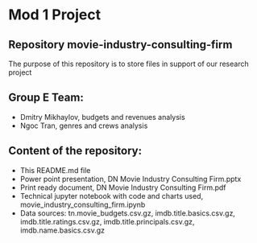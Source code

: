# Mod 1 Project
## Repository movie-industry-consulting-firm

The purpose of this repository is to store files in support of our research project

## Group E Team:
- Dmitry Mikhaylov, budgets and revenues analysis
- Ngoc Tran, genres and crews analysis

## Content of the repository:
- This README.md file
- Power point presentation, DN Movie Industry Consulting Firm.pptx
- Print ready document, DN Movie Industry Consulting Firm.pdf
- Technical jupyter notebook with code and charts used, movie_industry_consulting_firm.ipynb
- Data sources: tn.movie_budgets.csv.gz, imdb.title.basics.csv.gz, imdb.title.ratings.csv.gz, imdb.title.principals.csv.gz, imdb.name.basics.csv.gz
